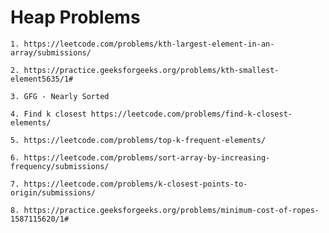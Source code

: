 # Heap Problems

	1. https://leetcode.com/problems/kth-largest-element-in-an-array/submissions/ 

	2. https://practice.geeksforgeeks.org/problems/kth-smallest-element5635/1# 

	3. GFG - Nearly Sorted 

	4. Find k closest https://leetcode.com/problems/find-k-closest-elements/ 

	5. https://leetcode.com/problems/top-k-frequent-elements/ 

	6. https://leetcode.com/problems/sort-array-by-increasing-frequency/submissions/ 

	7. https://leetcode.com/problems/k-closest-points-to-origin/submissions/ 

	8. https://practice.geeksforgeeks.org/problems/minimum-cost-of-ropes-1587115620/1# 
